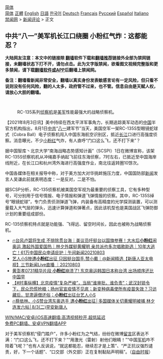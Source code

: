  <!-- 面包屑导航 --> <div class="breadcrumb"><!-- GTranslate: https://gtranslate.io/ -->  <div class="switcher notranslate">  <div class="selected">  <a href="#" onclick="return false;"> 简体</a>  </div>  <div class="option">  <a href="https://www.bannedbook.org" onclick="doGTranslate('zh-CN|zh-CN');jQuery('div.switcher div.selected a').html(jQuery(this).html());return false;" title="简体中文" class="nturl selected"> 简体</a>  <a href="https://www.bannedbook.org/zh-tw/" onclick="doGTranslate('zh-CN|zh-TW');jQuery('div.switcher div.selected a').html(jQuery(this).html());return false;" title="繁體中文" class="nturl"> 正體</a>  <a href="https://www.bannedbook.org/en/" onclick="doGTranslate('zh-CN|en');jQuery('div.switcher div.selected a').html(jQuery(this).html());return false;" title="English" class="nturl"> English</a>  <a href="https://www.bannedbook.org/ja/" onclick="doGTranslate('zh-CN|ja');jQuery('div.switcher div.selected a').html(jQuery(this).html());return false;" title="日本語" class="nturl"> 日語</a>  <a href="https://www.bannedbook.org/ko/" onclick="doGTranslate('zh-CN|ko');jQuery('div.switcher div.selected a').html(jQuery(this).html());return false;" title="한국어" class="nturl"> 한국어</a>  <a href="https://www.bannedbook.org/de/" onclick="doGTranslate('zh-CN|de');jQuery('div.switcher div.selected a').html(jQuery(this).html());return false;" title="Deutsch" class="nturl"> Deutsch</a>  <a href="https://www.bannedbook.org/fr/" onclick="doGTranslate('zh-CN|fr');jQuery('div.switcher div.selected a').html(jQuery(this).html());return false;" title="Français" class="nturl"> Français</a>  <a href="https://www.bannedbook.org/ru/" onclick="doGTranslate('zh-CN|ru');jQuery('div.switcher div.selected a').html(jQuery(this).html());return false;" title="Русский" class="nturl"> Русский</a>  <a href="https://www.bannedbook.org/es/" onclick="doGTranslate('zh-CN|es');jQuery('div.switcher div.selected a').html(jQuery(this).html());return false;" title="Español" class="nturl"> Español</a>  <a href="https://www.bannedbook.org/it/" onclick="doGTranslate('zh-CN|it');jQuery('div.switcher div.selected a').html(jQuery(this).html());return false;" title="Italiano" class="nturl"> Italiano</a>  </div>  </div>      <div class='breadcrumb-sub'><!-- Breadcrumb NavXT 6.3.0 --> <a href="https://www.bannedbook.org/" class="home">禁闻网</a> &gt; <a href="https://www.bannedbook.org/bnews/comments/" class="category">新闻评论</a> &gt; 正文</div></div><h2>中共“八一”美军机长江口绕圈 小粉红气炸：这都能忍？</h2> <p class="notice"><b>大陆网友注意：本文中的链接除 <a href="https://github.com/bannedbook/fanqiang" >翻墙</a>软件下载和<a href="https://github.com/killgcd/justmysocks/blob/master/README.md">翻墙推荐</a>链接外全部为禁网链接，未翻墙状态下打不开，请勿点击。此为文字版禁闻，欲看图文视频完整版和更多禁闻，请下载<a href="https://github.com/bannedbook/fanqiang">翻墙软件或APP</a>后翻墙上禁闻网。</p><p>备注：翻墙看新闻非常安全，翻墙以真实身份发表敏感言论有一定风险，但只看不说则没有任何风险，翻的人太多，政府管不过来，也不管。信息自由是天赋人权，请放心大胆的翻墙。</b></p>  <div class="entry"> <br /> <figure><a href="https://i0.wp.com/upload-images-bucket-v64rleca837do.s3.eu-west-1.amazonaws.com/wp-content/uploads/2021/08/03134439/Screen-Shot-2021-08-03-at-11.49.27-pm.png?fit=530%2C293&#038;ssl=1" data-caption="RC-135系列侦察机是美军性能最强大的战略侦察机。"></a><figcaption class="wp-caption-text">RC-135系列<a href="https://www.bannedbook.org/bnews/tag/%E4%BE%A6%E5%AF%9F%E6%9C%BA/" class="st_tag internal_tag" rel="tag" title="标签 侦察机 下的日志">侦察机</a>是<a href="https://www.bannedbook.org/bnews/tag/%e7%be%8e%e5%86%9b/" class="st_tag internal_tag" rel="tag" title="标签 美军 下的日志">美军</a>性能最强大的战略侦察机。</figcaption></figure> <p>【2021年8月3日讯】美中持续在西太平洋军事角力，长期追踪美军动态的<span class='wp_keywordlink_affiliate'><a href="https://www.bannedbook.org/" title="中国" target="_blank">中国</a></span>半官方机构指出，8月1日<a href="https://www.bannedbook.org/bnews/tag/%e4%b8%ad%e5%85%b1/" class="st_tag internal_tag" rel="tag" title="标签 中共 下的日志">中共</a>“<a href="https://www.bannedbook.org/bnews/tag/%E5%85%AB%E4%B8%80/" class="st_tag internal_tag" rel="tag" title="标签 八一 下的日志">八一</a>建军节”当天，美国空军一架RC-135S型眼镜蛇球式（Cobra Ball）电子侦察机闯入中国东海航空识别区，抵近<a href="https://www.bannedbook.org/bnews/tag/%E9%95%BF%E6%B1%9F/" class="st_tag internal_tag" rel="tag" title="标签 长江 下的日志">长江</a>口进行高强度侦察。消息曝光，不少<a href="https://www.bannedbook.org/bnews/tag/%e5%b0%8f%e7%b2%89%e7%ba%a2/" class="st_tag internal_tag" rel="tag" title="标签 小粉红 下的日志">小粉红</a>气炸，有人直呼“门口这么飞，还不打下来”？</p> <p>据中国智库丶北京大学“南海战略态势感知计画”（SCSPI）1日在微博宣称，该架RC-135S侦察机机从冲绳嘉手纳起飞前往东海侦察，7时左右，已抵近至中国海岸线附近，在长江口和杭州湾外海进行高强度作业，南北往返转圈10馀次。</p>  <p>中国各媒体在相关报导中称，对于美方加大对华挑衅施压力度，中国国防部<span class='wp_keywordlink_affiliate'><a href="https://www.bannedbook.org/" title="新闻">新闻</a></span>发言人吴谦此前就表明态度：一是反对，二是不怕。</p> <p>据SCSP分析，RC-135侦察机被美国空军视为最重要的侦察工具，它有多种型号，可分别用于信号情报、电子情报和弹道飞弹情报的侦察。其中，RC-135S绰号“眼镜蛇球”，专门负责侦测弹道飞弹，内装备有高精度的光学探测装置，可以测量载入大气层的弹头，迅速计算弹道和弹著点，因此该机型也是美国战区飞弹防御计划的重要组成部份。</p>  <p>RC-135侦察机特点就是功能强、飞得远、留空时间长，因此也被称为战略侦察机。</p> <ul class='op-related-articles' title='相关阅读'> <li><a href='https://www.bannedbook.org/bnews/taiwannews/20210803/1599356.html' target='_blank'>🔥台风卢碧将生成 不排除贯台海｜美议员吁挺台以国旗参赛！大水后<b>小粉红</b>闹奥运 激起外国爱国热｜林夕外媒挺黄耀明 亲共派也多次唱歌助选｜10年大逃亡！61万中国民众申请庇护｜午间新闻20210803</a></li> <li><a href='https://www.bannedbook.org/bnews/bannedvideo/20210803/1599342.html' target='_blank'>艺人小S惨遭<b>小粉红</b>出征 只因挺台国手.赞小戴｜@新闻精选【新唐人亚太电视】三节新闻Live直播 ｜20210803</a></li> <li><a href='https://www.bannedbook.org/bnews/bannedvideo/20210803/1599249.html' target='_blank'>黄澎孝0731精华片段 <b>小粉红</b>崩溃了! 东京奥运韩国日本称台湾 出场顺序还比中国早</a></li> <li><a href='https://www.bannedbook.org/bnews/bannedvideo/20210803/1599145.html' target='_blank'>【#时事纵横】北京疫情“复杂严峻”，当局“谁审批、谁负责”；武汉封锁令下，民众恐慌抢粮；扬州官宣疫情不见底；新变种病毒使所有疫苗失效？习访藏后，甘肃逼僧还俗；<b>小粉红</b>出征台艺人小S</a></li> <li><a href='https://www.bannedbook.org/bnews/taiwannews/20210803/1599141.html' target='_blank'>🔥蔡依林、小S赞台湾东奥选手 遭<b>小粉红</b>出征│多国媒体关切黄耀明被捕 林夕连发六帖│8/3(二)早安新唐人</a></li> </ul> <p class="texttj"> <a href="https://github.com/bannedbook/fanqiang/wiki/V2ray%E6%9C%BA%E5%9C%BA" target="_blank">WIN/MAC/安卓/iOS高速翻墙:高清视频秒开,超低延迟</a><br/> <a href="https://github.com/bannedbook/fanqiang/wiki/%E7%A6%81%E9%97%BB%E7%BD%91%E5%AE%89%E5%8D%93%E7%BF%BB%E5%A2%99%E6%96%B0%E9%97%BBAPP" target="_blank">免费PC翻墙、安卓VPN翻墙APP</a></p> <p>对于美军侦察机“侵门踏户”，许多小粉红为之气结，纷纷在微博<span class='wp_keywordlink'><a href="https://www.bannedbook.org/bnews/tougao/" title="留言" target="_blank">留言</a></span>区表达不满：“门口这么飞，还不打下来？”“用激光（雷射）射他们眼睛！”“中国<a href="https://www.bannedbook.org/bnews/tag/%E5%86%9B%E6%9C%BA/" class="st_tag internal_tag" rel="tag" title="标签 军机 下的日志">军机</a>咋不陪着飞呢？”也有人反讽说，“就这都能忍，继续忍才是上策”、“严正抗议强烈谴责，好，下一个话题”、“口交部（外交部）正在复制黏贴声明稿”。（<a href="https://news.ltn.com.tw/news/world/breakingnews/3626304">自由时报</a>）</p><a name='sharetosocial'></a>  <div style="margin-bottom:5px;padding-bottom:5px;clear:both"> <div id="archive-pix-1" class="banner-ads"> <!-- AuctionX Display platform tag START --> <div id="26318x728x90x621x_ADSLOT2" clicktrack="%%CLICK_URL_ESC%%"></div> <!-- AuctionX Display platform tag END --> </div> <div id="archive-pix-2" class="banner-ads"> <!-- AuctionX Display platform tag START --> <div id="26315x300x250x621x_ADSLOT2" clicktrack="%%CLICK_URL_ESC%%"></div> <!-- AuctionX Display platform tag END --> </div> </div>  <div id="archive-pix-1" class="banner-ads"> <!-- AuctionX Display platform tag START --> <div id="26318x728x90x621x_ADSLOT3" clicktrack="%%CLICK_URL_ESC%%"></div> <!-- AuctionX Display platform tag END --> </div> </div><!--END ENTRY--> 